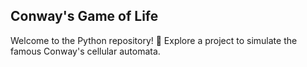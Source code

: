## Conway's Game of Life
Welcome to the Python repository! 🐍 Explore a project to simulate the famous Conway's cellular automata.
